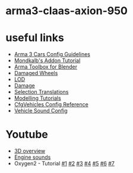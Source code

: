 arma3-claas-axion-950
=====================

useful links
============
 * [Arma 3 Cars Config Guidelines](http://community.bistudio.com/wiki/Arma_3_Cars_Config_Guidelines)
 * [Mondkalb's Addon Tutorial](https://community.bistudio.com/wiki/Mondkalb%27s_Addon_Tutorial)
 * [Arma Toolbox for Blender](http://friedenhq.org/?page_id=251)
 * [Damaged Wheels](http://tactical.nekromantix.com/wiki/doku.php?id=arma2:modeling:damaged_wheels)
 * [LOD](http://community.bistudio.com/wiki/LOD)
 * [Damage](http://community.bistudio.com/wiki/Damage)
 * [Selection Translations](http://community.bistudio.com/wiki/Translations)
 * [Modelling Tutorials](http://community.bistudio.com/wiki/Modelling_Tutorials)
 * [CfgVehicles Config Reference](http://community.bistudio.com/wiki/CfgVehicles_Config_Reference)
 * [Vehicle Sound Config](http://www.realitymod.com/forum/blogs/26436/b286-arma-2-vehicle-sound-config-tutorial-introduction.html)

Youtube
=======
 * [3D overview](http://youtu.be/atPHisGPnlw)
 * [Engine sounds](http://youtu.be/5AoxPEM6rvc?t=1m29s)
 * Oxygen2 - Tutorial
    [#1](http://www.youtube.com/watch?v=YqFss3fzt5w)
    [#2](http://www.youtube.com/watch?v=44eL3yWUh6Y)
    [#3](http://www.youtube.com/watch?v=QEEwkramckU)
    [#4](http://www.youtube.com/watch?v=BWbiWrPa1dI)
    [#5](http://www.youtube.com/watch?v=NfliiT2ws_c)
    [#6](http://www.youtube.com/watch?v=OQ9MOW8aoz4)
    [#7](http://www.youtube.com/watch?v=jhietsA1akY)

